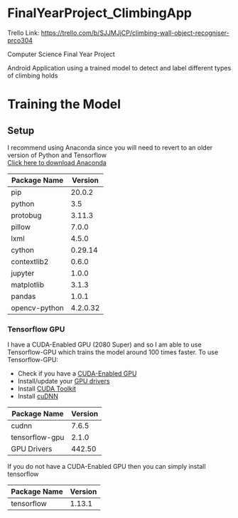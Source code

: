 # FinalYearProject_ClimbingApp

Trello Link: https://trello.com/b/SJJMJjCP/climbing-wall-object-recogniser-prco304

Computer Science Final Year Project

Android Application using a trained model to detect and label different types of climbing holds

# Training the Model
## Setup
I recommend using Anaconda since you will need to revert to an older version of Python and Tensorflow                                 
[Click here to download Anaconda](https://www.anaconda.com/distribution/#download-section)

| Package Name  | Version |
| ------------- | ------------- |
| pip | 20.0.2 |
| python | 3.5|
| protobug  | 3.11.3 |
| pillow  | 7.0.0 |
| lxml | 4.5.0 |
| cython | 0.29.14 |
| contextlib2 | 0.6.0 |
| jupyter | 1.0.0 |
| matplotlib | 3.1.3 |
| pandas | 1.0.1 |
| opencv-python | 4.2.0.32 |

### Tensorflow GPU
I have a CUDA-Enabled GPU (2080 Super) and so I am able to use Tensorflow-GPU which trains the model around 100 times faster.
To use Tensorflow-GPU:
- Check if you have a [CUDA-Enabled GPU](https://developer.nvidia.com/cuda-gpus)
- Install/update your [GPU drivers](https://www.nvidia.com/download/index.aspx?lang=en-us)
- Install [CUDA Toolkit](https://developer.nvidia.com/cuda-toolkit-archive)
- Install [cuDNN](https://developer.nvidia.com/cudnn)

| Package Name  | Version |
| ------------- | ------------- |
| cudnn | 7.6.5 |
| tensorflow-gpu | 2.1.0 |
| GPU Drivers| 442.50 |

If you do not have a CUDA-Enabled GPU then you can simply install tensorflow

| Package Name  | Version |
| ------------- | ------------- |
| tensorflow | 1.13.1 |


